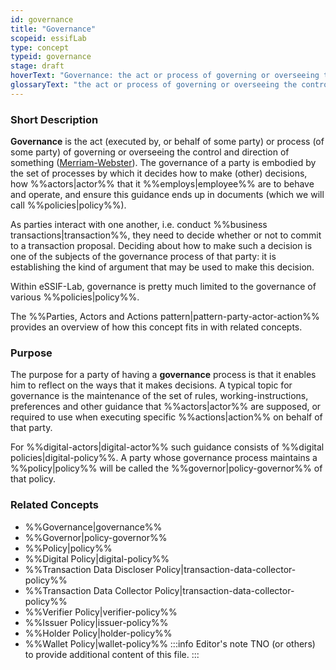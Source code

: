 ```yaml
---
id: governance
title: "Governance"
scopeid: essifLab
type: concept
typeid: governance
stage: draft
hoverText: "Governance: the act or process of governing or overseeing the control and direction of something (Merriam-Webster)."
glossaryText: "the act or process of governing or overseeing the control and direction of something (Merriam-Webster)."
---
```


### Short Description
**Governance** is the act (executed by, or behalf of some party) or process (of some party) of governing or overseeing the control and direction of something ([Merriam-Webster](https://www.merriam-webster.com/dictionary/governance)). The governance of a party is embodied by the set of processes by which it decides how to make (other) decisions, how %%actors|actor%% that it %%employs|employee%% are to behave and operate, and ensure this guidance ends up in documents (which we will call %%policies|policy%%).

As parties interact with one another, i.e. conduct %%business transactions|transaction%%, they need to decide whether or not to commit to a transaction proposal. Deciding about how to make such a decision is one of the subjects of the governance process of that party: it is establishing the kind of argument that may be used to make this decision.

Within eSSIF-Lab, governance is pretty much limited to the governance of various %%policies|policy%%.

The %%Parties, Actors and Actions pattern|pattern-party-actor-action%% provides an overview of how this concept fits in with related concepts.

### Purpose
The purpose for a party of having a **governance** process is that it enables him to reflect on the ways that it makes decisions. A typical topic for governance is the maintenance of the set of rules, working-instructions, preferences and other guidance that %%actors|actor%% are supposed, or required to use when executing specific %%actions|action%% on behalf of that party. 

For %%digital-actors|digital-actor%% such guidance consists of %%digital policies|digital-policy%%. A party whose governance process maintains a %%policy|policy%% will be called the %%governor|policy-governor%% of that policy.

### Related Concepts
- %%Governance|governance%%
- %%Governor|policy-governor%%
- %%Policy|policy%%
- %%Digital Policy|digital-policy%%
- %%Transaction Data Discloser Policy|transaction-data-collector-policy%%
- %%Transaction Data Collector Policy|transaction-data-collector-policy%%
- %%Verifier Policy|verifier-policy%%
- %%Issuer Policy|issuer-policy%%
- %%Holder Policy|holder-policy%%
- %%Wallet Policy|wallet-policy%%
:::info Editor's note
TNO (or others) to provide additional content of this file.
:::
